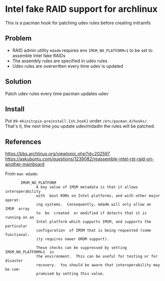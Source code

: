 # Intel fake RAID support for archlinux

This is a pacman hook for patching udev rules before creating initramfs

## Problem

- RAID admin utility `mdadm` requires env `IMSM_NO_PLATFORM=1` to be set to
assemble Intel fake RAIDs
- The assembly rules are specified in udev rules
- Udev rules are overwritten every time udev is updated

## Solution

Patch udev rules every time pacman updates udev

## Install

Put `89-mkinitcpio-preinstall.{sh,hook}` under `/etc/pacman.d/hooks/`.
That's it, the next time you update udev/mdadm the rules will be patched.

## References
https://bbs.archlinux.org/viewtopic.php?id=202597
https://askubuntu.com/questions/1239082/reassemble-intel-rst-raid-on-another-mainboard

From `man mdadm`:

```
       IMSM_NO_PLATFORM
              A key value of IMSM metadata is that it allows  interoperability
              with  boot ROMs on Intel platforms, and with other major operat-
              ing systems.  Consequently, mdadm will only allow an IMSM  array
              to  be  created  or modified if detects that it is running on an
              Intel platform which supports IMSM, and supports the  particular
              configuration  of IMSM that is being requested (some functional-
              ity requires newer OROM support).

              These checks can be suppressed by setting IMSM_NO_PLATFORM=1  in
              the environment.  This can be useful for testing or for disaster
              recovery.  You should be aware that interoperability may be com-
              promised by setting this value.
```
